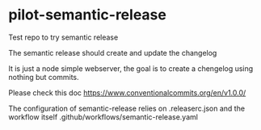 # pilot-semantic-release
Test repo to try semantic release

The semantic release should create and update the changelog

It is just a node simple webserver, the goal is to create
a chengelog using nothing but commits.

Please check this doc https://www.conventionalcommits.org/en/v1.0.0/

The configuration of semantic-release relies on .releaserc.json and
the workflow itself .github/workflows/semantic-release.yaml
